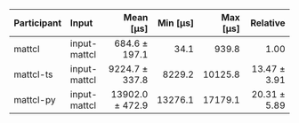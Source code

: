 | Participant | Input | Mean [µs] | Min [µs] | Max [µs] | Relative |
|:---|:---|---:|---:|---:|---:|
| mattcl | input-mattcl | 684.6 ± 197.1 | 34.1 | 939.8 | 1.00 |
| mattcl-ts | input-mattcl | 9224.7 ± 337.8 | 8229.2 | 10125.8 | 13.47 ± 3.91 |
| mattcl-py | input-mattcl | 13902.0 ± 472.9 | 13276.1 | 17179.1 | 20.31 ± 5.89 |
